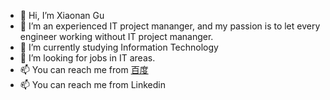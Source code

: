 - 👋 Hi, I’m Xiaonan Gu
- 👀 I’m an experienced IT project mananger, and my passion is to let every engineer working without IT project mananger.
- 🌱 I’m currently studying Information Technology
- 💞️ I’m looking for jobs in IT areas.
- 📫 You can reach me from [百度](http://www.baidu.com)
- 📫 You can reach me from Linkedin
<!---
pipeapplenan/pipeapplenan is a ✨ special ✨ repository because its `README.md` (this file) appears on your GitHub profile.
You can click the Preview link to take a look at your changes.
--->


